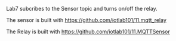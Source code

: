 Lab7 subcribes to the Sensor topic and turns on/off the relay.

The sensor is built with https://github.com/iotlab101/11.mqtt_relay

The Relay is built with https://github.com/iotlab101/11.MQTTSensor
